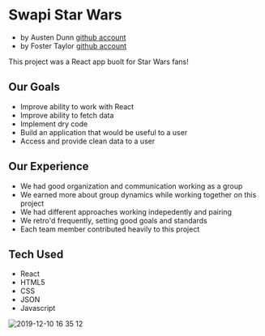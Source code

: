 # Swapi Star Wars

* by Austen Dunn [github account](https://github.com/Dunn-Austen)
* by Foster Taylor [github account](https://github.com/foster55f)

This project was a React app buolt for Star Wars fans!

## Our Goals
- Improve ability to work with React 
- Improve ability to fetch data
- Implement dry code
- Build an application that would be useful  to a user
- Access and provide clean data to a user

## Our Experience
- We had good organization and communication working as a group
- We earned more about group dynamics while working together on this project
- We had different approaches working indepedently and pairing
- We retro'd frequently, setting good goals and standards
- Each team member contributed heavily to this project


## Tech Used
- React
- HTML5
- CSS
- JSON
- Javascript

![2019-12-10 16 35 12](https://user-images.githubusercontent.com/50148342/70578508-2b4ae280-1b6b-11ea-9e1a-22864f958156.gif)

